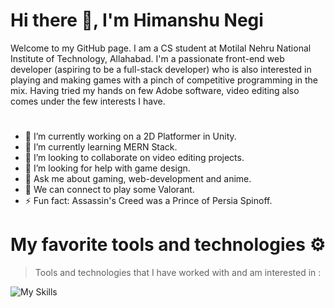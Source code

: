 
# Hi there 👋, I'm Himanshu Negi

Welcome to my GitHub page. I am a CS student at Motilal Nehru National Institute of Technology, Allahabad. I'm a passionate front-end web developer (aspiring to be a full-stack developer) who is also interested in playing and making games with a pinch of competitive programming in the mix.
Having tried my hands on few Adobe software, video editing also comes under the few interests I have.

#

- 🔭 I’m currently working on a 2D Platformer in Unity.
- 🌱 I’m currently learning MERN Stack.
- 👯 I’m looking to collaborate on video editing projects.
- 🤔 I’m looking for help with game design.
- 💬 Ask me about gaming, web-development and anime.
- 👯 We can connect to play some Valorant.
- ⚡ Fun fact: Assassin's Creed was a Prince of Persia Spinoff.

# My favorite tools and technologies ⚙️

>Tools and technologies that I have worked with and am interested in :

![My Skills](https://skillicons.dev/icons?i=html,css,js,mongo,express,react,nodejs,python,django,java,codepen,cs,unity,cpp,git,github,mysql,ps,pr,ae&perline=10)

<!-- <div style="display: flex; align-items: flex-start;">
<img src="https://techstack-generator.vercel.app/js-icon.svg" alt="icon" width="65" height="65" />
<img src="https://techstack-generator.vercel.app/cpp-icon.svg" alt="icon" width="65" height="65" />
<img src="https://techstack-generator.vercel.app/csharp-icon.svg" alt="icon" width="65" height="65" />
<img src="https://techstack-generator.vercel.app/react-icon.svg" alt="icon" width="65" height="65" />
<img src="https://techstack-generator.vercel.app/python-icon.svg" alt="icon" width="65" height="65" />
<img src="https://techstack-generator.vercel.app/django-icon.svg" alt="icon" width="65" height="65" />
<img src="https://techstack-generator.vercel.app/mysql-icon.svg" alt="icon" width="65" height="65" />
<img src="https://techstack-generator.vercel.app/nginx-icon.svg" alt="icon" width="65" height="65" />
<img src="https://techstack-generator.vercel.app/java-icon.svg" alt="icon" width="65" height="65" />
<img src="https://techstack-generator.vercel.app/github-icon.svg" alt="icon" width="65" height="65" />
</div> -->

